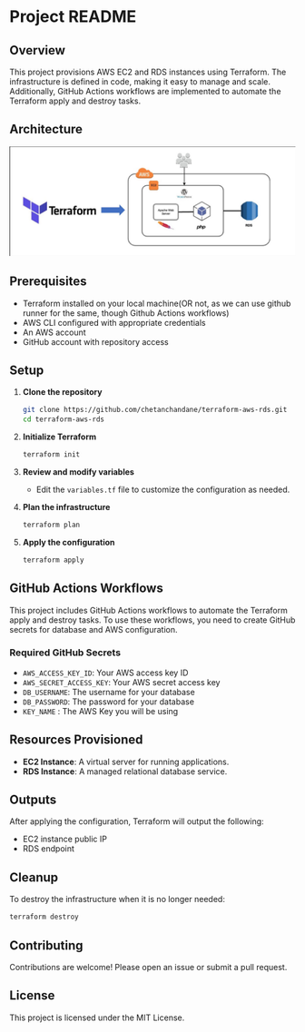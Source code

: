 # Project README

## Overview
This project provisions AWS EC2 and RDS instances using Terraform. The infrastructure is defined in code, making it easy to manage and scale. Additionally, GitHub Actions workflows are implemented to automate the Terraform apply and destroy tasks.

## Architecture

![Architecture Diagram](./assets/architecture.png)

## Prerequisites
- Terraform installed on your local machine(OR not, as we can use github runner for the same, though Github Actions workflows)
- AWS CLI configured with appropriate credentials
- An AWS account
- GitHub account with repository access

## Setup

1. **Clone the repository**
    ```sh
    git clone https://github.com/chetanchandane/terraform-aws-rds.git
    cd terraform-aws-rds
    ```

2. **Initialize Terraform**
    ```sh
    terraform init
    ```

3. **Review and modify variables**
    - Edit the `variables.tf` file to customize the configuration as needed.

4. **Plan the infrastructure**
    ```sh
    terraform plan
    ```

5. **Apply the configuration**
    ```sh
    terraform apply
    ```

## GitHub Actions Workflows
This project includes GitHub Actions workflows to automate the Terraform apply and destroy tasks. To use these workflows, you need to create GitHub secrets for database and AWS configuration.

### Required GitHub Secrets
- `AWS_ACCESS_KEY_ID`: Your AWS access key ID
- `AWS_SECRET_ACCESS_KEY`: Your AWS secret access key
- `DB_USERNAME`: The username for your database
- `DB_PASSWORD`: The password for your database
- `KEY_NAME` : The AWS Key you will be using

## Resources Provisioned
- **EC2 Instance**: A virtual server for running applications.
- **RDS Instance**: A managed relational database service.

## Outputs
After applying the configuration, Terraform will output the following:
- EC2 instance public IP
- RDS endpoint

## Cleanup
To destroy the infrastructure when it is no longer needed:
```sh
terraform destroy
```

## Contributing
Contributions are welcome! Please open an issue or submit a pull request.

## License
This project is licensed under the MIT License.

